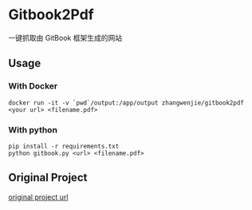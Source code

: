 <!--
 * @Author: robert zhang <robertzhangwenjie@gmail.com>
 * @Date: 2022-11-12 12:05:59
 * @LastEditTime: 2023-02-27 22:05:44
 * @LastEditors: robert zhang
 * @Description: 
-->
# Gitbook2Pdf 
一键抓取由 GitBook 框架生成的网站

## Usage 
### With Docker
```shell
docker run -it -v `pwd`/output:/app/output zhangwenjie/gitbook2pdf <your url> <filename.pdf>
```

### With python
```shell
pip install -r requirements.txt
python gitbook.py <url> <filename.pdf>
```

## Original Project
[original project url](https://github.com/fuergaosi233/gitbook2pdf)
